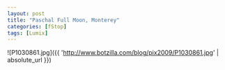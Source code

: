 ```yaml
---
layout: post
title: "Paschal Full Moon, Monterey"
categories: [fStop]
tags: [Lumix]
---
```



![P1030861.jpg]({{ 'http://www.botzilla.com/blog/pix2009/P1030861.jpg' | absolute_url }})


